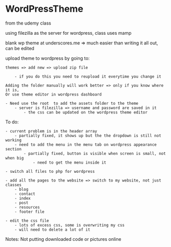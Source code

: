 # WordPressTheme

from the udemy class

using filezilla as the server for wordpress, class uses mamp

blank wp theme at underscores.me
	 => much easier than writing it all out, can be edited 

upload theme to wordpress by going to:

	themes => add new => upload zip file
	
		- if you do this you need to reupload it everytime you change it
		
	Adding the folder manually will work better => only if you know where it is, 
	Or use theme editor in wordpress dashboard
	
	- Need use the root  to add the assets folder to the theme 
		- server is filezilla => username and password are saved in it
			- the css can be updated on the wordpress theme editor

To do: 
	

	
	- current problem is in the header array 
		- partially fixed, it shows up but the the dropdown is still not working
		- need to add the menu in the menu tab on wordpress appearance section
			- partially fixed, button is visible when screen is small, not when big
				- need to get the menu inside it
				
	- switch all files to php for wordpress
	
	- add all the pages to the website => switch to my website, not just classes
		- blog
		- contact
		- index
		- post
		- resources
		- footer file
	
	- edit the css file
		- lots of excess css, some is overwriting my css
		- will need to delete a lot of it
		

Notes:
Not putting downloaded code or pictures online
